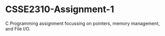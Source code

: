 # CSSE2310-Assignment-1
C Programming assignment focussing on pointers, memory management, and File I/O.
